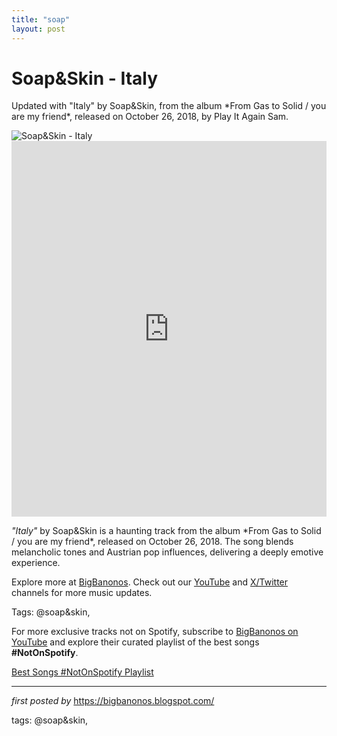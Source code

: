 ```yaml
---
title: "soap"
layout: post
---
```

<!-- Title of the Post -->
<h1 >Soap&Skin - Italy</h1> <!-- Introductory Text -->
<p >Updated with "Italy" by Soap&Skin, from the album *From Gas to Solid / you are my friend*, released on October 26, 2018, by Play It Again Sam.</p> <!-- Featured Image -->
<div > <img src="https://f4.bcbits.com/img/0008289018_10.jpg" alt="Soap&Skin - Italy" />
</div> <!-- YouTube Video Embed -->
<div > <iframe width="100%" height="601" src="https://www.youtube.com/embed/IYj6zjJ8uwQ" title="Italy" frameborder="0" allow="accelerometer; autoplay; clipboard-write; encrypted-media; gyroscope; picture-in-picture; web-share" referrerpolicy="strict-origin-when-cross-origin" allowfullscreen></iframe>
</div> <!-- Song Information -->
<div > <p><em>"Italy"</em> by Soap&Skin is a haunting track from the album *From Gas to Solid / you are my friend*, released on October 26, 2018. The song blends melancholic tones and Austrian pop influences, delivering a deeply emotive experience.</p>
</div> <!-- Footer Links -->
<div > <p>Explore more at <a href="https://bigbanonos.blogspot.com/" target="_blank">BigBanonos</a>. Check out our <a href="https://www.youtube.com/@BigBanonos" target="_blank">YouTube</a> and <a href="https://x.com/bigbanonos" target="_blank">X/Twitter</a> channels for more music updates.</p>
</div> <!-- Tags -->
<p >Tags: @soap&skin,</p>


<!--Subscribe and Playlist Links-->
<div>
    <p>For more exclusive tracks not on Spotify, subscribe to <a href="https://www.youtube.com/@BigBanonos" target="_blank">BigBanonos on YouTube</a> and explore their curated playlist of the best songs <strong>#NotOnSpotify</strong>.</p>
    <p><a href="https://www.youtube.com/playlist?list=PLtuNtuTatqI0kFahUCbtbfenC_ET5O_tr" target="_blank">Best Songs #NotOnSpotify Playlist<br /></a></p></div>

<hr />

<p><em>first posted by</em> <a href="https://bigbanonos.blogspot.com/" rel="noopener" target="_new">https://bigbanonos.blogspot.com/</a></p>

<p>tags: @soap&skin,</p>
